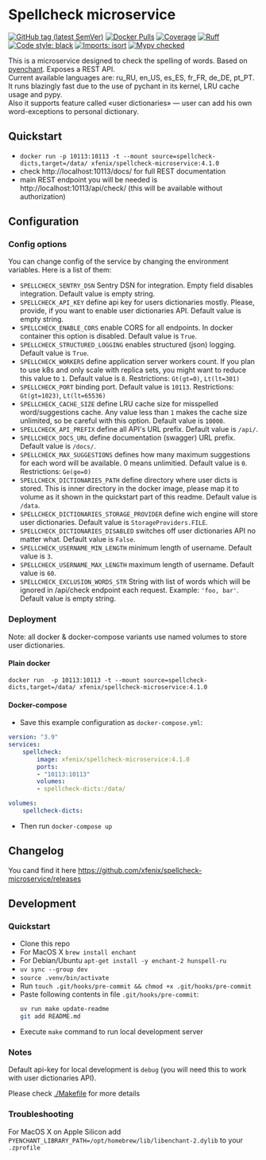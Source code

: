 # Spellcheck microservice
[![GitHub tag (latest SemVer)](https://img.shields.io/github/v/tag/xfenix/spellcheck-microservice?label=version)](https://github.com/xfenix/spellcheck-microservice/releases)
[![Docker Pulls](https://img.shields.io/docker/pulls/xfenix/spellcheck-microservice)](https://hub.docker.com/r/xfenix/spellcheck-microservice)
[![Coverage](https://img.shields.io/endpoint?url=https://raw.githubusercontent.com/xfenix/spellcheck-microservice/main/.github/badges/coverage.json)](https://xfenix.github.io/spellcheck-microservice/coverage/)
[![Ruff](https://img.shields.io/endpoint?url=https://raw.githubusercontent.com/astral-sh/ruff/main/assets/badge/v2.json)](https://github.com/astral-sh/ruff)
<a href="https://github.com/psf/black" target="_blank"><img alt="Code style: black" src="https://img.shields.io/badge/code%20style-black-000000.svg"></a>
[![Imports: isort](https://img.shields.io/badge/imports-isort-%231674b1?style=flat&labelColor=ef8336)](https://timothycrosley.github.io/isort/)
<a href="http://mypy-lang.org/" target="_blank"><img src="https://img.shields.io/badge/mypy-checked-1F5082.svg" alt="Mypy checked"></a>

This is a microservice designed to check the spelling of words. Based on [pyenchant](https://github.com/pyenchant/pyenchant). Exposes a REST API.<br>
Current available languages are: ru_RU, en_US, es_ES, fr_FR, de_DE, pt_PT.<br>
It runs blazingly fast due to the use of pychant in its kernel, LRU cache usage and pypy.<br>
Also it supports feature called «user dictionaries» — user can add his own word-exceptions to personal dictionary.

## Quickstart
* `docker run -p 10113:10113 -t --mount source=spellcheck-dicts,target=/data/ xfenix/spellcheck-microservice:4.1.0`
* check http://localhost:10113/docs/ for full REST documentation
* main REST endpoint you will be needed is http://localhost:10113/api/check/ (this will be available without authorization)

## Configuration
### Config options
You can change config of the service by changing the environment variables. Here is a list of them:
* `SPELLCHECK_SENTRY_DSN` Sentry DSN for integration. Empty field disables integration. Default value is empty string.
* `SPELLCHECK_API_KEY` define api key for users dictionaries mostly. Please, provide, if you want to enable user dictionaries API. Default value is empty string.
* `SPELLCHECK_ENABLE_CORS` enable CORS for all endpoints. In docker container this option is disabled. Default value is `True`.
* `SPELLCHECK_STRUCTURED_LOGGING` enables structured (json) logging. Default value is `True`.
* `SPELLCHECK_WORKERS` define application server workers count. If you plan to use k8s and only scale with replica sets, you might want to reduce this value to `1`. Default value is `8`. Restrictions: `Gt(gt=0)`, `Lt(lt=301)`
* `SPELLCHECK_PORT` binding port. Default value is `10113`. Restrictions: `Gt(gt=1023)`, `Lt(lt=65536)`
* `SPELLCHECK_CACHE_SIZE` define LRU cache size for misspelled word/suggestions cache. Any value less than `1` makes the cache size unlimited, so be careful with this option. Default value is `10000`.
* `SPELLCHECK_API_PREFIX` define all API's URL prefix. Default value is `/api/`.
* `SPELLCHECK_DOCS_URL` define documentation (swagger) URL prefix. Default value is `/docs/`.
* `SPELLCHECK_MAX_SUGGESTIONS` defines how many maximum suggestions for each word will be available. 0 means unlimitied. Default value is `0`. Restrictions: `Ge(ge=0)`
* `SPELLCHECK_DICTIONARIES_PATH` define directory where user dicts is stored. This is inner directory in the docker image, please map it to volume as it shown in the quickstart part of this readme. Default value is `/data`.
* `SPELLCHECK_DICTIONARIES_STORAGE_PROVIDER` define wich engine will store user dictionaries. Default value is `StorageProviders.FILE`.
* `SPELLCHECK_DICTIONARIES_DISABLED` switches off user dictionaries API no matter what. Default value is `False`.
* `SPELLCHECK_USERNAME_MIN_LENGTH` minimum length of username. Default value is `3`.
* `SPELLCHECK_USERNAME_MAX_LENGTH` maximum length of username. Default value is `60`.
* `SPELLCHECK_EXCLUSION_WORDS_STR` String with list of words which will be ignored in /api/check endpoint each request. Example: `'foo, bar'`. Default value is empty string.

### Deployment
Note: all docker & docker-compose variants use named volumes to store user dictionaries.
#### Plain docker
`docker run  -p 10113:10113 -t --mount source=spellcheck-dicts,target=/data/ xfenix/spellcheck-microservice:4.1.0`
#### Docker-compose
* Save this example configuration as `docker-compose.yml`:
```yml
version: "3.9"
services:
    spellcheck:
        image: xfenix/spellcheck-microservice:4.1.0
        ports:
        - "10113:10113"
        volumes:
        - spellcheck-dicts:/data/

volumes:
    spellcheck-dicts:
```
* Then run `docker-compose up`

## Changelog
You cand find it here https://github.com/xfenix/spellcheck-microservice/releases

## Development
### Quickstart
* Clone this repo
* For MacOS X `brew install enchant`
* For Debian/Ubuntu `apt-get install -y enchant-2 hunspell-ru`
* `uv sync --group dev`
* `source .venv/bin/activate`
* Run `touch .git/hooks/pre-commit && chmod +x .git/hooks/pre-commit`
* Paste following contents in file `.git/hooks/pre-commit`:
    ```sh
    uv run make update-readme
    git add README.md
    ```
* Execute `make` command to run local development server

### Notes
Default api-key for local development is `debug` (you will need this to work with user dictionaries API).

Please check [./Makefile](./Makefile) for more details

### Troubleshooting
For MacOS X on Apple Silicon add `PYENCHANT_LIBRARY_PATH=/opt/homebrew/lib/libenchant-2.dylib` to your `.zprofile`
